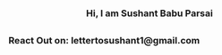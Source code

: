 <h3 align="center">Hi, I am Sushant Babu Parsai</h2>

##
<h3> React Out on: lettertosushant1@gmail.com</h3>
